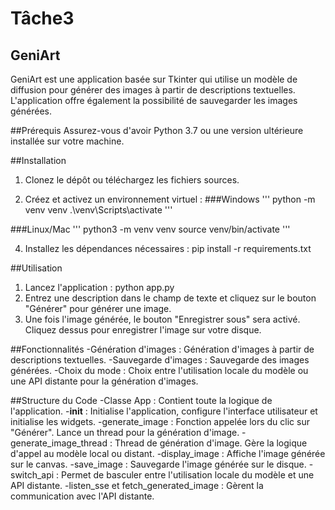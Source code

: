 # Tâche3
## GeniArt
GeniArt est une application basée sur Tkinter qui utilise un modèle de diffusion pour générer des images à partir de descriptions textuelles. L'application offre également la possibilité de sauvegarder les images générées.

##Prérequis
Assurez-vous d'avoir Python 3.7 ou une version ultérieure installée sur votre machine.


##Installation
1. Clonez le dépôt ou téléchargez les fichiers sources.

2. Créez et activez un environnement virtuel :
  ###Windows
'''
python -m venv venv
.\venv\Scripts\activate
'''

  ###Linux/Mac
'''
python3 -m venv venv
source venv/bin/activate
'''

4. Installez les dépendances nécessaires :
      pip install -r requirements.txt


##Utilisation
1. Lancez l'application :
    python app.py
2. Entrez une description dans le champ de texte et cliquez sur le bouton "Générer" pour générer une image.
3. Une fois l'image générée, le bouton "Enregistrer sous" sera activé. Cliquez dessus pour enregistrer l'image sur votre disque.


##Fonctionnalités
-Génération d'images : Génération d'images à partir de descriptions textuelles.
-Sauvegarde d'images : Sauvegarde des images générées.
-Choix du mode : Choix entre l'utilisation locale du modèle ou une API distante pour la génération d'images.


##Structure du Code
-Classe App : Contient toute la logique de l'application.
  -__init__ : Initialise l'application, configure l'interface utilisateur et initialise les widgets.
  -generate_image : Fonction appelée lors du clic sur "Générer". Lance un thread pour la génération d'image.
  -generate_image_thread : Thread de génération d'image. Gère la logique d'appel au modèle local ou distant.
  -display_image : Affiche l'image générée sur le canvas.
  -save_image : Sauvegarde l'image générée sur le disque.
  -switch_api : Permet de basculer entre l'utilisation locale du modèle et une API distante.
  -listen_sse et fetch_generated_image : Gèrent la communication avec l'API distante.
